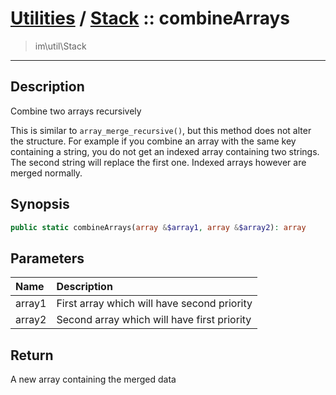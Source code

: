 # [Utilities](util.md) / [Stack](util-Stack.md) :: combineArrays
 > im\util\Stack
____

## Description
Combine two arrays recursively

This is similar to `array_merge_recursive()`, but this method
does not alter the structure. For example if you combine an array with
the same key containing a string, you do not get an indexed array containing
two strings. The second string will replace the first one. Indexed arrays
however are merged normally.

## Synopsis
```php
public static combineArrays(array &$array1, array &$array2): array
```

## Parameters
| Name | Description |
| :--- | :---------- |
| array1 | First array which will have second priority |
| array2 | Second array which will have first priority |

## Return
A new array containing the merged data
